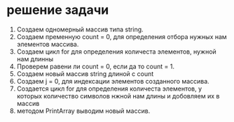 # решение задачи 
1. Создаем одномерный массив типа string.
2. Создаем пременную count = 0, для определения отбора нужных нам элементов массива.
3. Создаем цикл for для определения количеста элементов, нужной нам длинны
4. Проверем равени ли count = 0, если да то соunt = 1.
5. Создаем новый массив string  длиной с count
6. Создаем  j = 0, для индексации элементов созданного массива.
7. Создается цикл for для определения количеста элементов, у которых количество символов нжной нам длины и добовляем их в массив 
8. методом PrintArray выводим новый массив. 